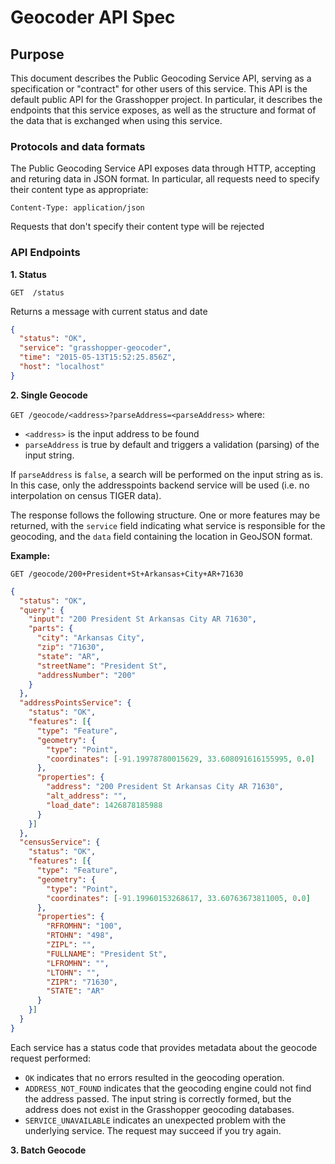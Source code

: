 # Geocoder API Spec

## Purpose
This document describes the Public Geocoding Service API, serving as a specification or "contract" for other users of this service.
This API is the default public API for the Grasshopper project. In particular, it describes the endpoints that this service exposes, as well as the structure and format of the data that is exchanged when using this service.

### Protocols and data formats
The Public Geocoding Service API exposes data through HTTP, accepting and returing data in JSON format.
In particular, all requests need to specify their content type as appropriate:

```
Content-Type: application/json
```

Requests that don't specify their content type will be rejected

### API Endpoints

**1. Status**

`GET  /status`

Returns a message with current status and date

```json
{
  "status": "OK",
  "service": "grasshopper-geocoder",
  "time": "2015-05-13T15:52:25.856Z",
  "host": "localhost"
}
```

**2. Single Geocode**

`GET /geocode/<address>?parseAddress=<parseAddress>` where:

 - `<address>` is the input address to be found
 - `parseAddress` is true by default and triggers a validation (parsing) of the input string.

If `parseAddress` is `false`, a search will be performed on the input string as is.
In this case, only the addresspoints backend service will be used (i.e. no interpolation on census TIGER data).

The response follows the following structure.
One or more features may be returned, with the `service` field indicating what service is responsible for the geocoding,
and the `data` field containing the location in GeoJSON format.


**Example:**

`GET /geocode/200+President+St+Arkansas+City+AR+71630`

```json
{
  "status": "OK",
  "query": {
    "input": "200 President St Arkansas City AR 71630",
    "parts": {
      "city": "Arkansas City",
      "zip": "71630",
      "state": "AR",
      "streetName": "President St",
      "addressNumber": "200"
    }
  },
  "addressPointsService": {
    "status": "OK",
    "features": [{
      "type": "Feature",
      "geometry": {
        "type": "Point",
        "coordinates": [-91.19978780015629, 33.608091616155995, 0.0]
      },
      "properties": {
        "address": "200 President St Arkansas City AR 71630",
        "alt_address": "",
        "load_date": 1426878185988
      }
    }]
  },
  "censusService": {
    "status": "OK",
    "features": [{
      "type": "Feature",
      "geometry": {
        "type": "Point",
        "coordinates": [-91.19960153268617, 33.60763673811005, 0.0]
      },
      "properties": {
        "RFROMHN": "100",
        "RTOHN": "498",
        "ZIPL": "",
        "FULLNAME": "President St",
        "LFROMHN": "",
        "LTOHN": "",
        "ZIPR": "71630",
        "STATE": "AR"
      }
    }]
  }
}
```

Each service has a status code that provides metadata about the geocode request performed:

- `OK` indicates that no errors resulted in the geocoding operation.
- `ADDRESS_NOT_FOUND` indicates that the geocoding engine could not find the address passed.
   The input string is correctly formed, but the address does not exist in the Grasshopper geocoding databases.
- `SERVICE_UNAVAILABLE` indicates an unexpected problem with the underlying service. The request may succeed if you try again.



**3. Batch Geocode**